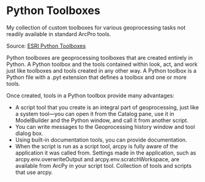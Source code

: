 # Python Toolboxes

My collection of custom toolboxes for various geoprocessing tasks not readily available in standard ArcPro tools.

Source: [ESRI Python Toolboxes](https://pro.arcgis.com/en/pro-app/latest/arcpy/geoprocessing_and_python/a-quick-tour-of-python-toolboxes.htm)

Python toolboxes are geoprocessing toolboxes that are created entirely in Python. A Python toolbox and the tools contained within look, act, and work just like toolboxes and tools created in any other way. A Python toolbox is a Python file with a .pyt extension that defines a toolbox and one or more tools.

Once created, tools in a Python toolbox provide many advantages:

* A script tool that you create is an integral part of geoprocessing, just like a system tool—you can open it from the Catalog pane, use it in ModelBuilder and the Python window, and call it from another script.
* You can write messages to the Geoprocessing history window and tool dialog box.
* Using built-in documentation tools, you can provide documentation.
* When the script is run as a script tool, arcpy is fully aware of the application it was called from. Settings made in the application, such as arcpy.env.overwriteOutput and arcpy.env.scratchWorkspace, are available from ArcPy in your script tool.
Collection of tools and scripts that use arcpy.
